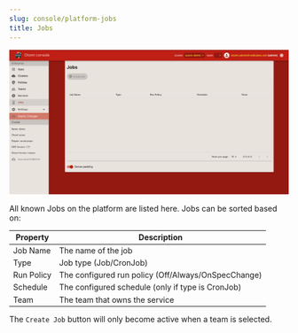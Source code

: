 ```yaml
---
slug: console/platform-jobs
title: Jobs
---
```


![Platform Jobs](img/platform-jobs.png)

All known Jobs on the platform are listed here. Jobs can be sorted based on:

| Property | Description                                                           |
| -------- | --------------------------------------------------------------------- |
| Job Name | The name of the job                                                   |
| Type     | Job type (Job/CronJob)                                                |
| Run Policy     | The configured run policy (Off/Always/OnSpecChange)             |
| Schedule | The configured schedule (only if type is CronJob)                     |
| Team     | The team that owns the service                                        |

The `Create Job` button will only become active when a team is selected.